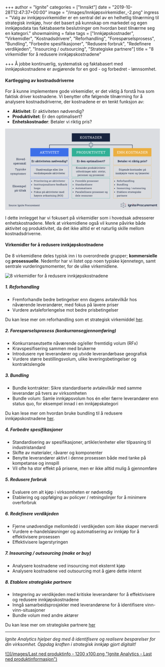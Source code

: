+++
author = "Ignite"
categories = ["Innsikt"]
date = "2019-10-28T12:47:37+00:00"
image = "/images/Innkjøpsvirkemidler_-2.png"
ingress = "Valg av innkjøpsvirkemidler er en sentral del av en helhetlig tilnærming til strategisk innkjøp, hvor det basert på kunnskap om markedet og egen innkjøpsdata tas faktabaserte beslutninger om hvordan best tilnærme seg en kategori."
showmainimg = false
tags = ["Innkjøpskostnader", "Virkemidler", "Kostnadsdrivere", "Reforhandling", "Forespørselsprosess", "Bundling", "Forbedre spesifikasjoner", "Redusere forbruk", "Redefinere verdikjeden", "Insourcing / outsourcing", "Strategiske partnere"]
title = "8 virkemidler for å redusere innkjøpskostnadene"

+++
Å jobbe kontinuerlig, systematisk og faktabasert med innkjøpskostnadene er avgjørende for en god - og forbedret - lønnsomhet. 

#### Kartlegging av kostnadsdriverne

For å kunne implementere gode virkemidler, er det viktig å forstå hva som faktisk driver kostnadene. Vi benytter ofte følgende tilnærming for å analysere kostnadsdriverne, der kostnadene er en tenkt funksjon av:

* **Aktivitet**: Er aktiviteten nødvendig?
* **Produktivitet**: Er den optimalisert?
* **Enhetskostnader**: Betaler vi riktig pris?

![Kartlegging av kostnadsdrivere](/images/Kostnadsdrivere.png "Kartlegging av kostnadsdrivere")

I dette innlegget har vi fokusert på virkemidler som i hovedsak adresserer enhetskostnadene. Merk at virkemidlene også vil kunne påvirke både aktivitet og produktivitet, da det ikke alltid er et naturlig skille mellom kostnadsdriverne.

#### Virkemidler for å redusere innkjøpskostnadene

De 8 virkemidlene deles typisk inn i to overordnede grupper; **kommersielle** og **prosessuelle**. Nedenfor har vi listet opp noen typiske kjennetegn, samt sentrale vurderingsmomenter, for de ulike virkemidlene.

![8 virkemidler for å redusere innkjøpskostnadene](/images/Innkjøpsvirkemidler_.png "Innkjøpsvirkemidler")

##### 1. Reforhandling

* Fremforhandle bedre betingelser enn dagens avtalevilkår hos nåværende leverandører, med fokus på lavere priser
* Vurdere avtaleforlengelse mot bedre prisbetingelser

Du kan lese mer om reforhandling som et strategisk virkemiddel [her](https://www.ignite.no/blogg/cases/reforhandling-et-undervurdert-strategisk-virkemiddel/ "Reforhandling - et undervurdert strategisk virkemiddel?").

##### 2. Forespørselsprosess (konkurransegjennomføring)

* Konkurranseutsette nåværende og/eller fremtidig volum (RFx)
* Kravspesifisering sammen med brukerne
* Introdusere nye leverandører og utvide leverandørbase geografisk
* Vurdere større bestillingsvolum, ulike leveringsbetingelser og kontraktslengde

##### 3. Bundling

* Bundle kontrakter: Sikre standardiserte avtalevilkår med samme leverandør på tvers av virksomheten
* Bundle volum: Samle innkjøpsvolum hos én eller færre leverandører enn status quo, for eksempel innad i en innkjøpskategori

Du kan lese mer om hvordan bruke bundling til å redusere innkjøpskostnadene [her]().

##### 4. Forbedre spesifikasjoner

* Standardisering av spesifikasjoner, artikler/enheter eller tilpasning til industristandard
* Skifte av materialer, råvarer og komponenter
* Benytte leverandører aktivt i denne prosessen både med tanke på kompetanse og innspill
* Vil ofte ha stor effekt på prisene, men er ikke alltid mulig å gjennomføre

##### 5. Redusere forbruk

* Evaluere om alt kjøp i virksomheten er nødvendig
* Etablering og oppfølging av policyer / retningslinjer for å minimere overforbruk

##### 6. Redefinere verdikjeden

* Fjerne unødvendige mellomledd i verdikjeden som ikke skaper merverdi
* Vurdere e-handelsløsninger og automatisering av innkjøp for å effektivisere prosessen
* Effektivisere lagerstyringen

##### 7. Insourcing / outsourcing (make or buy)

* Analysere kostnadene ved insourcing mot eksternt kjøp
* Analysere kostnadene ved outsourcing mot å gjøre dette internt

##### 8. Etablere strategiske partnere

* Integrering av verdikjeden med kritiske leverandører for å effektivisere og redusere innkjøpskostnadene
* Inngå samarbeidsprosjekter med leverandørene for å identifisere vinn-vinn-situasjoner
* Bundle volum med andre aktører

Du kan lese mer om strategiske partnere [her](https://www.ignite.no/blogg/innsikt/hvordan-adressere-strategiske-innkj%C3%B8pskategorier/ "Hvordan adressere strategiske innkjøpskategorier")

***

_Ignite Analytics hjelper deg med å identifisere og realisere besparelser for din virksomhet. Oppdag kraften i strategisk innkjøp gjort digitalt!_

[![](/images/Last ned produktinfo - 1200 x100.png "Ignite Analytics - Last ned produktinformasjon")](https://www.ignite.no/ignite-analytics/produktinformasjon/ "Ignite Analytics - Last ned produktinformasjon")